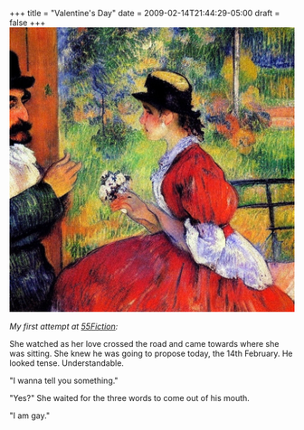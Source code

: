 +++
title = "Valentine's Day"
date = 2009-02-14T21:44:29-05:00
draft = false
+++
![valentine](images/valentine.jpg)

*My first attempt at [55Fiction](http://en.wikipedia.org/wiki/55_Fiction):*

She watched as her love crossed the road and came towards where she was sitting. She knew he was going to propose today, the 14th February. He looked tense. Understandable.

"I wanna tell you something."

"Yes?" She waited for the three words to come out of his mouth.

"I am gay."